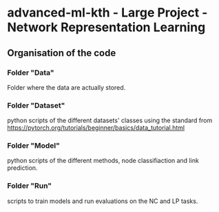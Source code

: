 # advanced-ml-kth - Large Project - Network Representation Learning

## Organisation of the code

### Folder "Data"

Folder where the data are actually stored.

### Folder "Dataset"

python scripts of the different datasets' classes using the standard from https://pytorch.org/tutorials/beginner/basics/data_tutorial.html

### Folder "Model"

python scripts of the different methods, node classifiaction and link prediction.

### Folder "Run"

scripts to train models and run evaluations on the NC and LP tasks.
